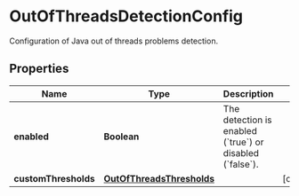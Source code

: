 

# OutOfThreadsDetectionConfig

Configuration of Java out of threads problems detection.

## Properties

| Name | Type | Description | Notes |
|------------ | ------------- | ------------- | -------------|
|**enabled** | **Boolean** | The detection is enabled (&#x60;true&#x60;) or disabled (&#x60;false&#x60;). |  |
|**customThresholds** | [**OutOfThreadsThresholds**](OutOfThreadsThresholds.md) |  |  [optional] |



